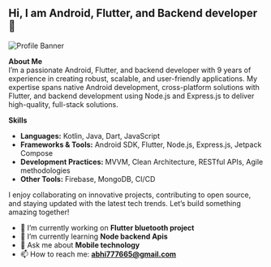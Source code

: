 ## Hi, I am Android, Flutter, and Backend developer 👋



![Profile Banner](https://camo.githubusercontent.com/06df54e9dddcb36e31870a0fcada7672b0b4092c7b978555586d7b79ea2e01fd/68747470733a2f2f6d65646961332e67697068792e636f6d2f6d656469612f76312e59326c6b505463354d4749334e6a4578626e56324d6a64796132597a614739705a326734615868694e6a56336257566864486c315a544a76596a4a6d616a42715a474e314d795a6c634431324d563970626e526c636d35686246396e61575a66596e6c666157516d593351395a772f4c384b36326954446b7a4758362f67697068792e77656270) 

**About Me**  
I’m a passionate Android, Flutter, and backend developer with 9 years of experience in creating robust, scalable, and user-friendly applications. My expertise spans native Android development, cross-platform solutions with Flutter, and backend development using Node.js and Express.js to deliver high-quality, full-stack solutions.  

**Skills**  
- **Languages:** Kotlin, Java, Dart, JavaScript  
- **Frameworks & Tools:** Android SDK, Flutter, Node.js, Express.js, Jetpack Compose  
- **Development Practices:** MVVM, Clean Architecture, RESTful APIs, Agile methodologies  
- **Other Tools:** Firebase, MongoDB, CI/CD  

I enjoy collaborating on innovative projects, contributing to open source, and staying updated with the latest tech trends. Let’s build something amazing together!  

- 🔭 I’m currently working on **Flutter bluetooth project**
- 🌱 I’m currently learning **Node backend Apis**
- 💬 Ask me about **Mobile technology**
- 📫 How to reach me: **abhi777665@gmail.com**


<!--
**777665Abhi/777665Abhi** is a ✨ _special_ ✨ repository because its `README.md` (this file) appears on your GitHub profile.
- 😄 Pronouns: ...
-  ⚡ Fun fact: ...
- 👯 I’m looking to collaborate on ...
- 🤔 I’m looking for help with ...
Here are some ideas to get you started:--!>



